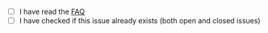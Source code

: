  - [ ] I have read the [FAQ](https://github.com/favll/pogom/blob/master/README.md#faq)
 - [ ] I have checked if this issue already exists (both open and closed issues)
